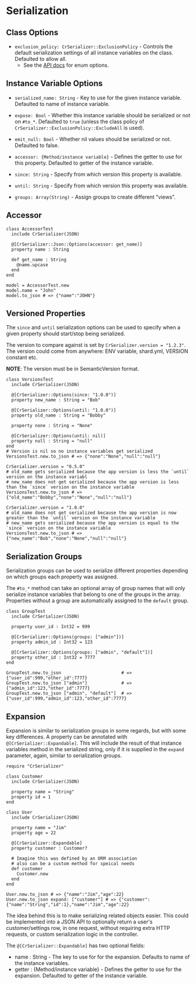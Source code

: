 # Serialization

## Class Options
* `exclusion_policy: CrSerializer::ExclusionPolicy` - Controls the default serialization settings of all instance variables on the class.  Defaulted to allow all.
  * See the [API docs](https://blacksmoke16.github.io/CrSerializer/CrSerializer/ExclusionPolicy.html) for enum options.

## Instance Variable Options
* `serialized_name: String` - Key to use for the given instance variable.  Defaulted to name of instance variable.
* `expose: Bool` - Whether this instance variable should be serialized or not on `#to_*`.  Defaulted to `true` (unless the class policy of `CrSerializer::ExclusionPolicy::ExcludeAll` is used).
* `emit_null: Bool` - Whether nil values should be serialized or not.  Defaulted to false.
* `accessor: {Method/instance variable}` - Defines the getter to use for this property.  Defaulted to getter of the instance variable.
* `since: String` - Specify from which version this property is available.
* `until: String` - Specify from which version this property was available.

* `groups: Array(String)` - Assign groups to create different "views".

## Accessor
```crystal
class AccessorTest
  include CrSerializer(JSON)

  @[CrSerializer::Json::Options(accessor: get_name)]
  property name : String

  def get_name : String
    @name.upcase
  end
end

model = AccessorTest.new
model.name = "John"
model.to_json # => {"name":"JOHN"}
```

## Versioned Properties

The `since` and `until` serialization options can be used to specify when a given property should start/stop being serialized.

The version to compare against is set by `CrSerializer.version = "1.2.3"`.  The version could come from anywhere: ENV variable, shard.yml, VERSION constant etc.  

**NOTE**: The version must be in SemanticVersion format.

```crystal
class VersionsTest
  include CrSerializer(JSON)

  @[CrSerializer::Options(since: "1.0.0")]
  property new_name : String = "Bob"

  @[CrSerializer::Options(until: "1.0.0")]
  property old_name : String = "Bobby"

  property none : String = "None"

  @[CrSerializer::Options(until: nil)]
  property null : String = "null"
end
# Version is nil so no instance variables get serialized
VersionsTest.new.to_json # => {"none":"None","null":"null"}

CrSerializer.version = "0.5.0"
# old_name gets serialized because the app version is less the `until` version on the instance variabl
# new_name does not get serialized because the app version is less than the `since` version on the instance variable
VersionsTest.new.to_json # => {"old_name":"Bobby","none":"None","null":"null"}

CrSerializer.version = "1.0.0"
# old_name does not get serialized because the app version is now greater than the `until` version on the instance variable
# new_name gets serialized because the app version is equal to the `since` version on the instance variable
VersionsTest.new.to_json # => {"new_name":"Bob","none":"None","null":"null"}
```

## Serialization Groups

Serialization groups can be used to serialize different properties depending on which groups each property was assigned.

The `#to_*` method can take an optional array of group names that will only serialize instance variables that belong to one of the groups in the array.  Properties without a group are automatically assigned to the `default` group. 

```Crystal
class GroupTest
  include CrSerializer(JSON)

  property user_id : Int32 = 999

  @[CrSerializer::Options(groups: ["admin"])]
  property admin_id : Int32 = 123

  @[CrSerializer::Options(groups: ["admin", "default"])]
  property other_id : Int32 = 7777
end

GroupTest.new.to_json                       # => {"user_id":999,"other_id":7777}
GroupTest.new.to_json ["admin"]             # => {"admin_id":123,"other_id":7777}
GroupTest.new.to_json ["admin", "default"]  # => {"user_id":999,"admin_id":123,"other_id":7777}
```

## Expansion

Expansion is similar to serialization groups in some regards, but with some key differences.  A property can be annotated with `@[CrSerializer::Expandable]`.  This will include the result of that instance variables method in the serialized string, only if it is supplied in the `expand` parameter, again, similar to serialization groups.  

```Crystal
require "CrSerializer"

class Customer
  include CrSerializer(JSON)

  property name = "String"
  property id = 1
end

class User
  include CrSerializer(JSON)

  property name = "Jim"
  property age = 22

  @[CrSerializer::Expandable]
  property customer : Customer?

  # Imagine this was defined by an ORM association
  # also can be a custom method for speical needs
  def customer
    Customer.new
  end
end

User.new.to_json # => {"name":"Jim","age":22}
User.new.to_json expand: ["customer"] # => {"customer":{"name":"String","id":1},"name":"Jim","age":22}
```

The idea behind this is to make serializing related objects easier.  This could be implemented into a JSON API to optionally return a user's customer/settings row, in one request, without requiring extra HTTP requests, or custom serialization logic in the controller.

The  `@[CrSerializer::Expandable]` has two optional fields:

* name : String - The key to use for for the expansion.  Defaults to name of the instance variables.
* getter : {Method/instance variable} - Defines the getter to use for the expansion.  Defaulted to getter of the instance variable. 

